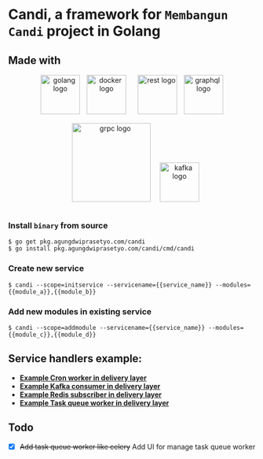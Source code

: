 # Candi, a framework for `Membangun Candi` project in Golang

## Made with
<p align="center">
  <img src="https://storage.googleapis.com/agungdp/static/logo/golang.png" width="80" alt="golang logo" />
  <img src="https://storage.googleapis.com/agungdp/static/logo/docker.png" width="80" hspace="10" alt="docker logo" />
  <img src="https://storage.googleapis.com/agungdp/static/logo/rest.png" width="80" hspace="10" alt="rest logo" />
  <img src="https://storage.googleapis.com/agungdp/static/logo/graphql.png" width="80" alt="graphql logo" />
  <img src="https://storage.googleapis.com/agungdp/static/logo/grpc.png" width="160" hspace="15" vspace="15" alt="grpc logo" />
  <img src="https://storage.googleapis.com/agungdp/static/logo/kafka.png" height="80" alt="kafka logo" />
</p>


### Install `binary` from source
```
$ go get pkg.agungdwiprasetyo.com/candi
$ go install pkg.agungdwiprasetyo.com/candi/cmd/candi
```


### Create new service
```
$ candi --scope=initservice --servicename={{service_name}} --modules={{module_a}},{{module_b}}
```


### Add new modules in existing service
```
$ candi --scope=addmodule --servicename={{service_name}} --modules={{module_c}},{{module_d}}
```


## Service handlers example:
* [**Example Cron worker in delivery layer**](https://github.com/agungdwiprasetyo/backend-microservices/tree/master/pkg/codebase/app/cron_worker)
* [**Example Kafka consumer in delivery layer**](https://github.com/agungdwiprasetyo/backend-microservices/tree/master/pkg/codebase/app/kafka_worker)
* [**Example Redis subscriber in delivery layer**](https://github.com/agungdwiprasetyo/backend-microservices/tree/master/pkg/codebase/app/redis_worker)
* [**Example Task queue worker in delivery layer**](https://github.com/agungdwiprasetyo/backend-microservices/tree/master/pkg/codebase/app/task_queue_worker)


## Todo
- [x] ~~Add task queue worker like celery~~ Add UI for manage task queue worker
